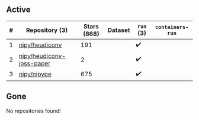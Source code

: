 ## Active
| # | Repository (3) | Stars (868) | Dataset | `run` (3) | `containers-run` |
| --- | --- | --- | --- | --- | --- |
| 1 | [nipy/heudiconv](https://github.com/nipy/heudiconv) | 191 |  | :heavy_check_mark: |  |
| 2 | [nipy/heudiconv-joss-paper](https://github.com/nipy/heudiconv-joss-paper) | 2 |  | :heavy_check_mark: |  |
| 3 | [nipy/nipype](https://github.com/nipy/nipype) | 675 |  | :heavy_check_mark: |  |

## Gone
No repositories found!
